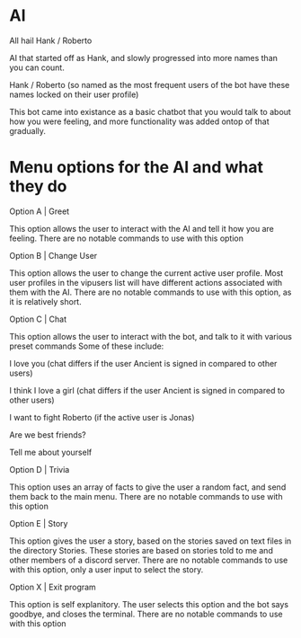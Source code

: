 # AI

All hail Hank / Roberto

AI that started off as Hank, and slowly progressed into more names than you can count.

Hank / Roberto (so named as the most frequent users of the bot have these names locked on their user profile) 

This bot came into existance as a basic chatbot that you would talk to about how you were feeling, and more functionality was added ontop of that gradually.

# Menu options for the AI and what they do

Option A | Greet

This option allows the user to interact with the AI and tell it how you are feeling. There are no notable commands to use with this option

Option B | Change User

This option allows the user to change the current active user profile. Most user profiles in the vipusers list will have different actions associated with them with the AI. There are no notable commands to use with this option, as it is relatively short.

Option C | Chat

This option allows the user to interact with the bot, and talk to it with various preset commands
Some of these include:

I love you (chat differs if the user Ancient is signed in compared to other users)

I think I love a girl (chat differs if the user Ancient is signed in compared to other users)

I want to fight Roberto (if the active user is Jonas)

Are we best friends?

Tell me about yourself

Option D | Trivia

This option uses an array of facts to give the user a random fact, and send them back to the main menu. There are no notable commands to use with this option

Option E | Story

This option gives the user a story, based on the stories saved on text files in the directory Stories. These stories are based on stories told to me and other members of a discord server. There are no notable commands to use with this option, only a user input to select the story.

Option X | Exit program

This option is self explanitory. The user selects this option and the bot says goodbye, and closes the terminal. There are no notable commands to use with this option
